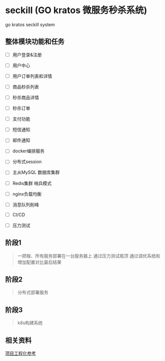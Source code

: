 # seckill (GO kratos 微服务秒杀系统)

go kratos seckill system 


## 整体模块功能和任务

- [ ] 用户登录&注册
- [ ] 用户中心
- [ ] 用户订单列表和详情
- [ ] 商品秒杀列表
- [ ] 秒杀商品详情
- [ ] 秒杀订单
- [ ] 支付功能
- [ ] 短信通知
- [ ] 邮件通知

- [ ] docker编排服务
- [ ] 分布式session
- [ ] 主从MySQL 数据库集群
- [ ] Redis集群 哨兵模式
- [ ] nginx负载均衡
- [ ] 消息队列削峰
- [ ] CI/CD
- [ ] 压力测试

## 阶段1

> 一把梭、所有服务部署在一台服务器上 通过压力测试瓶顶 通过调优系统和增加配置对比最后结果

## 阶段2

> 分布式部署服务


## 阶段3

> k8s构建系统


## 相关资料

[项目工程化参考](https://github.com/go-kratos/beer-shop)
